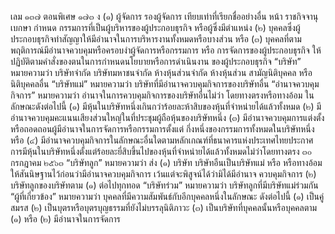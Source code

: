 เลม ๑๓๗ ตอนพิเศษ ๑๗๓ ง
(๑) ผู้จัดการ รองผู้จัดการ
เทียบเท่าที่เรียกชื่ออย่างอื่น
หน้า
ราชกิจจานุเบกษา
กำหนด
กรรมการที่เป็นผู้บริหารของผู้ประกอบธุรกิจ
หรือผู้ซึ่งมีตำแหน่ง
(๒) บุคคลซึ่งผู้ประกอบธุรกิจทำสัญญาให้มีอำนาจในการบริหารงานทั้งหมดหรือบางส่วน หรือ
(๓) บุคคลที่ตามพฤติการณ์มีอำนาจควบคุมหรือครอบงำผู้จัดการหรือกรรมการ หรือ
การจัดการของผู้ประกอบธุรกิจ ให้ปฏิบัติตามคำสั่งของตนในการกำหนดนโยบายหรือการดำเนินงาน
ของผู้ประกอบธุรกิจ
“บริษัท” หมายความว่า บริษัทจำกัด บริษัทมหาชนจํากัด ห้างหุ้นส่วนจำกัด ห้างหุ้นส่วน
สามัญนิติบุคคล หรือนิติบุคคลอื่น
“บริษัทแม่” หมายความว่า บริษัทที่มีอำนาจควบคุมกิจการของบริษัทอื่น
“อำนาจควบคุมกิจการ” หมายความว่า อำนาจในการควบคุมกิจการของบริษัทอื่นไม่ว่า
โดยทางตรงหรือทางอ้อม ในลักษณะดังต่อไปนี้
(๑) มีหุ้นในบริษัทหนึ่งเกินกว่าร้อยละห้าสิบของหุ้นที่จำหน่ายได้แล้วทั้งหมด
(๒) มีอำนาจควบคุมคะแนนเสียงส่วนใหญ่ในที่ประชุมผู้ถือหุ้นของบริษัทหนึ่ง
(๓) มีอำนาจควบคุมการแต่งตั้งหรือถอดถอนผู้มีอำนาจในการจัดการหรือกรรมการตั้งแต่
กึ่งหนึ่งของกรรมการทั้งหมดในบริษัทหนึ่ง หรือ
(๔) มีอำนาจควบคุมกิจการในลักษณะอื่นใดตามหลักเกณฑ์ที่ธนาคารแห่งประเทศไทยประกาศ
การมีหุ้นในบริษัทหนึ่งตั้งแต่ร้อยละยี่สิบขึ้นไปของหุ้นที่จำหน่ายได้แล้วทั้งหมดไม่ว่าโดยทางตรง
๓๐ กรกฎาคม ๒๕๖๓
“บริษัทลูก” หมายความว่า
ส่ง
(๑) บริษัท บริษัทอืนเป็นบริษัทแม่ หรือ
หรือทางอ้อม ให้สันนิษฐานไว้ก่อนว่ามีอำนาจควบคุมกิจการ เว้นแต่จะพิสูจน์ได้ว่ามิได้มีอำนาจ
ควบคุมกิจการ
(๒) บริษัทลูกของบริษัทตาม (๑) ต่อไปทุกทอด
“บริษัทร่วม” หมายความว่า บริษัทลูกที่มีบริษัทแม่ร่วมกัน
“ผู้ที่เกี่ยวข้อง” หมายความว่า บุคคลที่มีความสัมพันธ์กับอีกบุคคลหนึ่งในลักษณะ ดังต่อไปนี้
(๑) เป็นคู่สมรส
(๒) เป็นบุตรหรือบุตรบุญธรรมที่ยังไม่บรรลุนิติภาวะ
(๓) เป็นบริษัทที่บุคคลนั้นหรือบุคคลตาม (๑) หรือ (๒) มีอำนาจในการจัดการ
